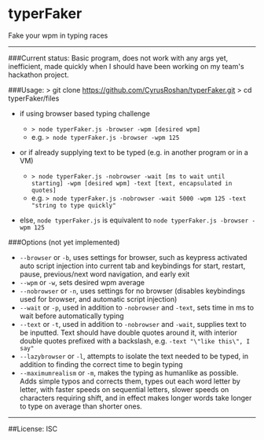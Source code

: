 # typerFaker
Fake your wpm in typing races
___

###Current status:
Basic program, does not work with any args yet, inefficient, made quickly when I should have been working on my team's hackathon project.

###Usage:
	> git clone https://github.com/CyrusRoshan/typerFaker.git
	> cd typerFaker/files
* if using browser based typing challenge
	* ``` > node typerFaker.js -browser -wpm [desired wpm] ```
	* e.g. ``` > node typerFaker.js -browser -wpm 125 ```

* or if already supplying text to be typed (e.g. in another program or in a VM)
	* ``` > node typerFaker.js -nobrowser -wait [ms to wait until starting] -wpm [desired wpm] -text [text, encapsulated in quotes] ```
	* e.g. ``` > node typerFaker.js -nobrowser -wait 5000 -wpm 125 -text "string to type quickly" ```
* else, ```node typerFaker.js``` is equivalent to ```node typerFaker.js -browser -wpm 125```

###Options (not yet implemented)
* ```--browser``` or ```-b```, uses settings for browser, such as keypress activated auto script injection into current tab and keybindings for start, restart, pause, previous/next word navigation, and early exit
* ```--wpm``` or ```-w```, sets desired wpm average
* ```--nobrowser``` or ```-n```, uses settings for no browser (disables keybindings used for browser, and automatic script injection)
* ```--wait``` or ```-p```, used in addition to ```-nobrowser``` and ```-text```, sets time in ms to wait before automatically typing
* ```--text``` or ```-t```, used in addition to ```-nobrowser``` and ```-wait```, supplies text to be inputted. Text should have double quotes around it, with interior double quotes prefixed with a backslash, e.g. ```-text "\"like this\", I say"```
* ```--lazybrowser``` or ```-l```, attempts to isolate the text needed to be typed, in addition to finding the correct time to begin typing
* ```--maximumrealism``` or ```-m```, makes the typing as humanlike as possible. Adds simple typos and corrects them, types out each word letter by letter, with faster speeds on sequential letters, slower speeds on characters requiring shift, and in effect makes longer words take longer to type on average than shorter ones.




___
##License:
ISC
